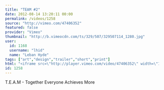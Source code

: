```yaml
---
title: "TEAM #2"
date: 2012-08-14 13:20:11 00:00
permalink: /videos/1258
source: "http://vimeo.com/47406352"
featured: false
provider: "Vimeo"
thumbnail: "http://b.vimeocdn.com/ts/329/507/329507114_1280.jpg"
user:
  id: 1168
  username: "lhid"
  name: "Leban Hyde"
tags: ["art","design","trailer","short","print"]
html: "<iframe src=\"http://player.vimeo.com/video/47406352\" width=\"1280\" height=\"720\" frameborder=\"0\" webkitAllowFullScreen mozallowfullscreen allowFullScreen></iframe>"
id: 1258
---
```


T.E.A.M - Together Everyone Achieves More